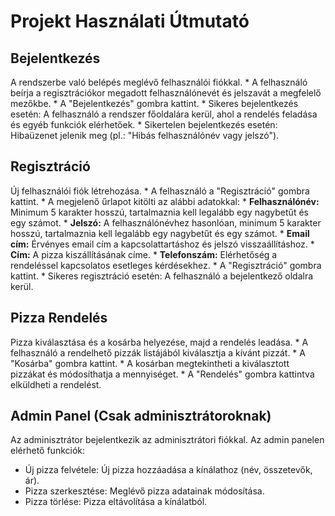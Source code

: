 # Projekt Használati Útmutató

## Bejelentkezés
A rendszerbe való belépés meglévő felhasználói fiókkal.
    * A felhasználó beírja a regisztrációkor megadott felhasználónevét és jelszavát a megfelelő mezőkbe.
    * A "Bejelentkezés" gombra kattint.
    * Sikeres bejelentkezés esetén: A felhasználó a rendszer főoldalára kerül, ahol a rendelés feladása és egyéb funkciók elérhetőek.
    * Sikertelen bejelentkezés esetén: Hibaüzenet jelenik meg (pl.: "Hibás felhasználónév vagy jelszó").

## Regisztráció
Új felhasználói fiók létrehozása.
    * A felhasználó a "Regisztráció" gombra kattint.
    * A megjelenő űrlapot kitölti az alábbi adatokkal:
        * **Felhasználónév:** Minimum 5 karakter hosszú, tartalmaznia kell legalább egy nagybetűt és egy számot.
        * **Jelszó:** A felhasználónévhez hasonlóan, minimum 5 karakter hosszú, tartalmaznia kell legalább egy nagybetűt és egy számot.
        * **Email cím:** Érvényes email cím a kapcsolattartáshoz és jelszó visszaállításhoz.
        * **Cím:** A pizza kiszállításának címe.
        * **Telefonszám:** Elérhetőség a rendeléssel kapcsolatos esetleges kérdésekhez.
    * A "Regisztráció" gombra kattint.
    * Sikeres regisztráció esetén: A felhasználó a bejelentkező oldalra kerül.

## Pizza Rendelés
Pizza kiválasztása és a kosárba helyezése, majd a rendelés leadása.
    * A felhasználó a rendelhető pizzák listájából kiválasztja a kívánt pizzát.
    * A "Kosárba" gombra kattint.
    * A kosárban megtekintheti a kiválasztott pizzákat és módosíthatja a mennyiséget.
    * A "Rendelés" gombra kattintva elküldheti a rendelést.

## Admin Panel (Csak adminisztrátoroknak)
Az adminisztrátor bejelentkezik az adminisztrátori fiókkal.
Az admin panelen elérhető funkciók:
* Új pizza felvétele: Új pizza hozzáadása a kínálathoz (név, összetevők, ár).
* Pizza szerkesztése: Meglévő pizza adatainak módosítása.
* Pizza törlése: Pizza eltávolítása a kínálatból.
